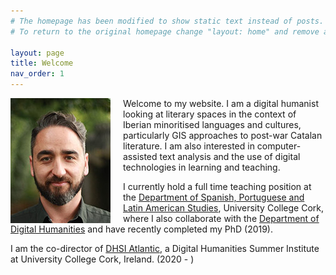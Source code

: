 ```yaml
---
# The homepage has been modified to show static text instead of posts.
# To return to the original homepage change "layout: home" and remove all other content.

layout: page
title: Welcome
nav_order: 1
---
```


<img style="float: left; padding-right: 20px" src="/images/pedronilsson.jpg">

Welcome to my website. I am a digital humanist looking at literary spaces in the context of Iberian minoritised languages and cultures, particularly GIS approaches to post-war Catalan literature. I am also interested in computer-assisted text analysis and the use of digital technologies in learning and teaching. 


I currently hold a full time teaching position at the [Department of Spanish, Portuguese and Latin American Studies](https://www.ucc.ie/en/splas/), University College Cork, where I also collaborate with the [Department of Digital Humanities](https://www.ucc.ie/en/dah/) and have recently completed my PhD (2019). 

I am the co-director of [DHSI Atlantic](http://dhsiatlantic.ucc.ie), a Digital Humanities Summer Institute at University College Cork, Ireland. (2020 - )

